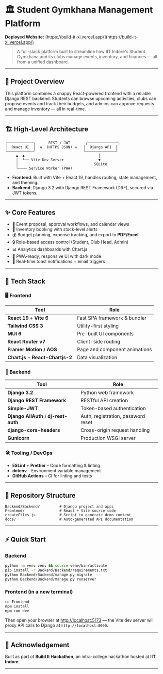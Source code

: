 # 🏛️ Student Gymkhana Management Platform

**Deployed Website:** [https://build-it-xi.vercel.app/](https://build-it-xi.vercel.app/)

> A full-stack platform built to streamline how IIT Indore's Student Gymkhana and its clubs manage events, inventory, and finances — all from a unified dashboard.

---

## 🚀 Project Overview

This platform combines a snappy React-powered frontend with a reliable Django REST backend. Students can browse upcoming activities, clubs can propose events and track their budgets, and admins can approve requests and manage inventory — all in real-time.

---

## 🏗️ High-Level Architecture

```
┌────────────┐      REST / JWT       ┌──────────────┐
│  React UI  │  ⇆  (HTTPS JSON) ⇆   │  Django API  │
└────────────┘                      └──────────────┘
     ▲  ▲                                  │
     │  └── Vite Dev Server                ▼
     │                                   SQLite
     └──── Service Worker (PWA)
```

* **Frontend**: Built with Vite + React 19, handles routing, state management, and theming.
* **Backend**: Django 3.2 with Django REST Framework (DRF), secured via JWT tokens.

---

## ✨ Core Features

* 📅 Event proposal, approval workflows, and calendar views
* 🧰 Inventory booking with stock-level alerts
* 💰 Budget planning, expense tracking, and export to **PDF/Excel**
* 🔒 Role-based access control (Student, Club Head, Admin)
* 📊 Analytics dashboards with Chart.js
* 📱 PWA-ready, responsive UI with dark mode
* 🔔 Real-time toast notifications + email triggers

---

## 🔧 Tech Stack

### 🖥️ Frontend

| Tool                               | Role                          |
| ---------------------------------- | ----------------------------- |
| **React 19** + **Vite 6**          | Fast SPA framework & bundler  |
| **Tailwind CSS 3**                 | Utility-first styling         |
| **MUI 6**                          | Pre-built UI components       |
| **React Router v7**                | Client-side routing           |
| **Framer Motion / AOS**            | Page and component animations |
| **Chart.js** + **React-Chartjs-2** | Data visualization            |

### 🧠 Backend

| Tool                                  | Role                               |
| ------------------------------------- | ---------------------------------- |
| **Django 3.2**                        | Python web framework               |
| **Django REST Framework**             | RESTful API creation               |
| **Simple-JWT**                        | Token-based authentication         |
| **Django AllAuth** / **dj-rest-auth** | Auth, registration, password reset |
| **django-cors-headers**               | Cross-origin request handling      |
| **Gunicorn**                          | Production WSGI server             |

### 🛠️ Tooling / DevOps

* **ESLint + Prettier** – Code formatting & linting
* **dotenv** – Environment variable management
* **GitHub Actions** – CI for linting and tests

---

## 📁 Repository Structure

```
Backend/Backend/         # Django project and apps
Frontend/                # React + Vite source code
createFiles.js           # Script to generate demo content
docs/                    # Auto-generated API documentation
```

---

## ⚡ Quick Start

### Backend

```bash
python -m venv venv && source venv/bin/activate
pip install -r Backend/Backend/requirements.txt
python Backend/Backend/manage.py migrate
python Backend/Backend/manage.py runserver
```

### Frontend (in a new terminal)

```bash
cd Frontend
npm install
npm run dev
```

Then open your browser at [http://localhost:5173](http://localhost:5173) — the Vite dev server will proxy API calls to Django at `http://localhost:8000`.

---

## 🙌 Acknowledgement

Built as part of **Build It Hackathon**, an intra-college hackathon hosted at **IIT Indore**.

---
